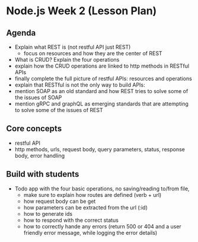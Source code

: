 # Node.js Week 2 (Lesson Plan)

## Agenda

* Explain what REST is (not restful API just REST)
    * focus on resources and how they are the center of REST
* What is CRUD? Explain the four operations
* explain how the CRUD operations are linked to http methods in RESTful APIs
* finally complete the full picture of restful APIs: resources and operations
* explain that RESTful is not the only way to build APIs:
* mention SOAP as an old standard and how REST tries to solve some of the issues of SOAP
* mention gRPC and graphQL as emerging standards that are attempting to solve some of the issues of REST

## Core concepts

* restful API
* http methods, urls, request body, query parameters, status, response body, error handling

## Build with students

* Todo app with the four basic operations, no saving/reading to/from file, 
  * make sure to explain how routes are defined (verb + url)
  * how request body can be get
  * how parameters can be extracted from the url (:id)
  * how to generate ids
  * how to respond with the correct status
  * how to correctly hande any errors (return 500 or 404 and a user friendly error message, while logging the error details)


